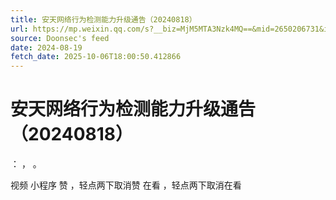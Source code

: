 ```yaml
---
title: 安天网络行为检测能力升级通告（20240818）
url: https://mp.weixin.qq.com/s?__biz=MjM5MTA3Nzk4MQ==&mid=2650206731&idx=1&sn=b0ff1c9eee21c070e08883a45352ca26
source: Doonsec's feed
date: 2024-08-19
fetch_date: 2025-10-06T18:00:50.412866
---
```


# 安天网络行为检测能力升级通告（20240818）

：
，
。

视频
小程序
赞
，轻点两下取消赞
在看
，轻点两下取消在看